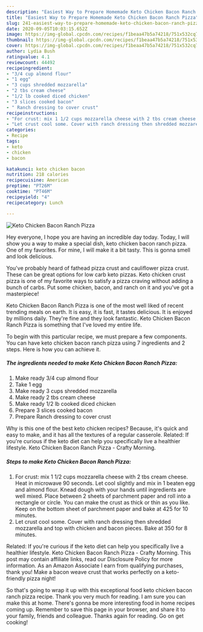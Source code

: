 ```yaml
---
description: "Easiest Way to Prepare Homemade Keto Chicken Bacon Ranch Pizza"
title: "Easiest Way to Prepare Homemade Keto Chicken Bacon Ranch Pizza"
slug: 241-easiest-way-to-prepare-homemade-keto-chicken-bacon-ranch-pizza
date: 2020-09-05T10:03:15.652Z
image: https://img-global.cpcdn.com/recipes/f1beaa47b5a74218/751x532cq70/keto-chicken-bacon-ranch-pizza-recipe-main-photo.jpg
thumbnail: https://img-global.cpcdn.com/recipes/f1beaa47b5a74218/751x532cq70/keto-chicken-bacon-ranch-pizza-recipe-main-photo.jpg
cover: https://img-global.cpcdn.com/recipes/f1beaa47b5a74218/751x532cq70/keto-chicken-bacon-ranch-pizza-recipe-main-photo.jpg
author: Lydia Bush
ratingvalue: 4.1
reviewcount: 44492
recipeingredient:
- "3/4 cup almond flour"
- "1 egg"
- "3 cups shredded mozzarella"
- "2 tbs cream cheese"
- "1/2 lb cooked diced chicken"
- "3 slices cooked bacon"
- " Ranch dressing to cover crust"
recipeinstructions:
- "For crust: mix 1 1/2 cups mozzarella cheese with 2 tbs cream cheese. Heat in microwave 90 seconds. Let cool slightly and mix in 1 beaten egg and almond flour. Knead dough with your hands until ingredients are well mixed. Place between 2 sheets of parchment paper and roll into a rectangle or circle. You can make the crust as thick or thin as you like. Keep on the bottom sheet of parchment paper and bake at 425 for 10 minutes."
- "Let crust cool some. Cover with ranch dressing then shredded mozzarella and top with chicken and bacon pieces. Bake at 350 for 8 minutes."
categories:
- Recipe
tags:
- keto
- chicken
- bacon

katakunci: keto chicken bacon 
nutrition: 218 calories
recipecuisine: American
preptime: "PT26M"
cooktime: "PT46M"
recipeyield: "4"
recipecategory: Lunch

---
```



![Keto Chicken Bacon Ranch Pizza](https://img-global.cpcdn.com/recipes/f1beaa47b5a74218/751x532cq70/keto-chicken-bacon-ranch-pizza-recipe-main-photo.jpg)

Hey everyone, I hope you are having an incredible day today. Today, I will show you a way to make a special dish, keto chicken bacon ranch pizza. One of my favorites. For mine, I will make it a bit tasty. This is gonna smell and look delicious.

You&#39;ve probably heard of fathead pizza crust and cauliflower pizza crust. These can be great options for low carb keto pizzas. Keto chicken crust pizza is one of my favorite ways to satisfy a pizza craving without adding a bunch of carbs. Put some chicken, bacon, and ranch on it and you&#39;ve got a masterpiece!

Keto Chicken Bacon Ranch Pizza is one of the most well liked of recent trending meals on earth. It is easy, it is fast, it tastes delicious. It is enjoyed by millions daily. They're fine and they look fantastic. Keto Chicken Bacon Ranch Pizza is something that I've loved my entire life.


To begin with this particular recipe, we must prepare a few components. You can have keto chicken bacon ranch pizza using 7 ingredients and 2 steps. Here is how you can achieve it.

<!--inarticleads1-->

##### The ingredients needed to make Keto Chicken Bacon Ranch Pizza:

1. Make ready 3/4 cup almond flour
1. Take 1 egg
1. Make ready 3 cups shredded mozzarella
1. Make ready 2 tbs cream cheese
1. Make ready 1/2 lb cooked diced chicken
1. Prepare 3 slices cooked bacon
1. Prepare  Ranch dressing to cover crust


Why is this one of the best keto chicken recipes? Because, it&#39;s quick and easy to make, and it has all the textures of a regular casserole. Related: If you&#39;re curious if the keto diet can help you specifically live a healthier lifestyle. Keto Chicken Bacon Ranch Pizza - Crafty Morning. 

<!--inarticleads2-->

##### Steps to make Keto Chicken Bacon Ranch Pizza:

1. For crust: mix 1 1/2 cups mozzarella cheese with 2 tbs cream cheese. Heat in microwave 90 seconds. Let cool slightly and mix in 1 beaten egg and almond flour. Knead dough with your hands until ingredients are well mixed. Place between 2 sheets of parchment paper and roll into a rectangle or circle. You can make the crust as thick or thin as you like. Keep on the bottom sheet of parchment paper and bake at 425 for 10 minutes.
1. Let crust cool some. Cover with ranch dressing then shredded mozzarella and top with chicken and bacon pieces. Bake at 350 for 8 minutes.


Related: If you&#39;re curious if the keto diet can help you specifically live a healthier lifestyle. Keto Chicken Bacon Ranch Pizza - Crafty Morning. This post may contain affiliate links, read our Disclosure Policy for more information. As an Amazon Associate I earn from qualifying purchases, thank you! Make a bacon weave crust that works perfectly on a keto-friendly pizza night! 

So that's going to wrap it up with this exceptional food keto chicken bacon ranch pizza recipe. Thank you very much for reading. I am sure you can make this at home. There's gonna be more interesting food in home recipes coming up. Remember to save this page in your browser, and share it to your family, friends and colleague. Thanks again for reading. Go on get cooking!
